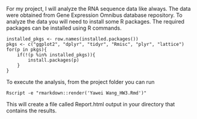 For my project, I will analyze the RNA sequence data like always. The data were obtained from Gene Expression Omnibus database repository.
To analyze the data you will need to install some R packages. The required packages can be installed using R commands.
```
installed_pkgs <- row.names(installed.packages())
pkgs <- c("ggplot2", "dplyr", "tidyr", "Rmisc", "plyr", "lattice")
for(p in pkgs){
	if(!(p %in% installed_pkgs)){
		install.packages(p)
	}
}
```
To execute the analysis, from the project folder you can run
```
Rscript -e "rmarkdown::render('Yawei Wang_HW3.Rmd')"
```
This will create a file called Report.html output in your directory that contains the results.


